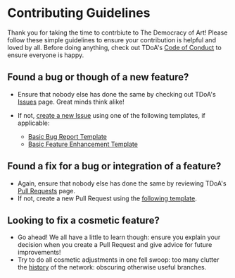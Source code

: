 # Contributing Guidelines
Thank you for taking the time to contrbiute to The Democracy of Art! Please follow these simple guidelines to ensure your contribution is helpful and loved by all. Before doing anything, check out TDoA's [Code of Conduct](https://github.com/ThomasFrew/The-Democracy-of-Art/blob/master/CODE_OF_CONDUCT.md) to ensure everyone is happy.

## Found a bug or though of a new feature?
* Ensure that nobody else has done the same by checking out TDoA's [Issues](https://github.com/ThomasFrew/The-Democracy-of-Art/issues) page. Great minds think alike!
* If not, [create a new Issue](https://github.com/ThomasFrew/The-Democracy-of-Art/issues/new) using one of the following templates, if applicable:

  * [Basic Bug Report Template](https://github.com/ThomasFrew/The-Democracy-of-Art/blob/master/.github/ISSUE_TEMPLATE/bug_report.md)
  * [Basic Feature Enhancement Template](https://github.com/The-Democracy-of-Art/SQLlion/blob/master/.github/ISSUE_TEMPLATE/bug_report.md) 
  
## Found a fix for a bug or integration of a feature?
* Again, ensure that nobody else has done the same by reviewing TDoA's [Pull Requests](https://github.com/ThomasFrew/The-Democracy-of-Art/pulls) page.
* If not, create a new Pull Request using the [following template](https://github.com/ThomasFrew/The-Democracy-of-Art/blob/master/PULL_REQUEST_TEMPLATE.md).

## Looking to fix a cosmetic feature?
* Go ahead! We all have a little to learn though: ensure you explain your decision when you create a Pull Request and give advice for future improvements!
* Try to do all cosmetic adjustments in one fell swoop: too many clutter the [history](https://github.com/ThomasFrew/The-Democracy-of-Art/network) of the network: obscuring otherwise useful branches.
